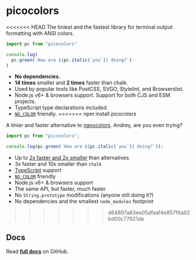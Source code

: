 # picocolors

<<<<<<< HEAD
The tiniest and the fastest library for terminal output formatting with ANSI colors.

```javascript
import pc from "picocolors"

console.log(
  pc.green(`How are ${pc.italic(`you`)} doing?`)
)
```

- **No dependencies.**
- **14 times** smaller and **2 times** faster than chalk.
- Used by popular tools like PostCSS, SVGO, Stylelint, and Browserslist.
- Node.js v6+ & browsers support. Support for both CJS and ESM projects.
- TypeScript type declarations included.
- [`NO_COLOR`](https://no-color.org/) friendly.
=======
    npm install picocolors

A tinier and faster alternative to [nanocolors](https://github.com/ai/nanocolors). Andrey, are you even trying?

```javascript
import pc from "picocolors";

console.log(pc.green(`How are ${pc.italic(`you`)} doing?`));
```

- Up to [2x faster and 2x smaller](#benchmarks) than alternatives
- 3x faster and 10x smaller than `chalk`
- [TypeScript](https://www.typescriptlang.org/) support
- [`NO_COLOR`](https://no-color.org/) friendly
- Node.js v6+ & browsers support
- The same API, but faster, much faster
- No `String.prototype` modifications (anyone still doing it?)
- No dependencies and the smallest `node_modules` footprint
>>>>>>> d64897a83ee05dfaaf4e857f6a92bd00c77921de

## Docs
Read **[full docs](https://github.com/alexeyraspopov/picocolors#readme)** on GitHub.
